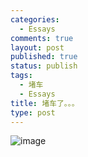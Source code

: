 ```yaml
--- 
categories: 
  - Essays
comments: true
layout: post
published: true
status: publish
tags: 
  - 堵车
  - Essays
title: 堵车了。。。
type: post
---
```

<img style="display:block;margin-right:auto;margin-left:auto;" alt="image" src="/images/uploads/2011/02/wpid-IMAG0352.jpg">
